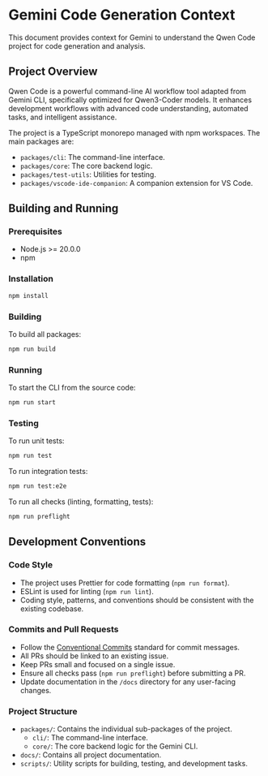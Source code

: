 # Gemini Code Generation Context

This document provides context for Gemini to understand the Qwen Code project for code generation and analysis.

## Project Overview

Qwen Code is a powerful command-line AI workflow tool adapted from Gemini CLI, specifically optimized for Qwen3-Coder models. It enhances development workflows with advanced code understanding, automated tasks, and intelligent assistance.

The project is a TypeScript monorepo managed with npm workspaces. The main packages are:

*   `packages/cli`: The command-line interface.
*   `packages/core`: The core backend logic.
*   `packages/test-utils`: Utilities for testing.
*   `packages/vscode-ide-companion`: A companion extension for VS Code.

## Building and Running

### Prerequisites

*   Node.js >= 20.0.0
*   npm

### Installation

```bash
npm install
```

### Building

To build all packages:

```bash
npm run build
```

### Running

To start the CLI from the source code:

```bash
npm run start
```

### Testing

To run unit tests:

```bash
npm run test
```

To run integration tests:

```bash
npm run test:e2e
```

To run all checks (linting, formatting, tests):

```bash
npm run preflight
```

## Development Conventions

### Code Style

*   The project uses Prettier for code formatting (`npm run format`).
*   ESLint is used for linting (`npm run lint`).
*   Coding style, patterns, and conventions should be consistent with the existing codebase.

### Commits and Pull Requests

*   Follow the [Conventional Commits](https://www.conventionalcommits.org/) standard for commit messages.
*   All PRs should be linked to an existing issue.
*   Keep PRs small and focused on a single issue.
*   Ensure all checks pass (`npm run preflight`) before submitting a PR.
*   Update documentation in the `/docs` directory for any user-facing changes.

### Project Structure

*   `packages/`: Contains the individual sub-packages of the project.
    *   `cli/`: The command-line interface.
    *   `core/`: The core backend logic for the Gemini CLI.
*   `docs/`: Contains all project documentation.
*   `scripts/`: Utility scripts for building, testing, and development tasks.
